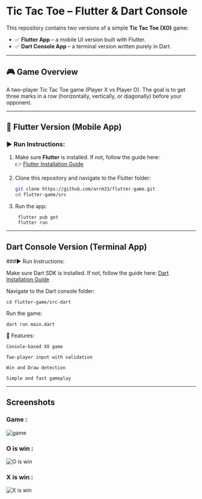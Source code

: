 # Tic Tac Toe – Flutter & Dart Console

This repository contains two versions of a simple **Tic Tac Toe (XO)** game:

- ✅ **Flutter App** – a mobile UI version built with Flutter.
- ✅ **Dart Console App** – a terminal version written purely in Dart.

---

## 🎮 Game Overview

A two-player Tic Tac Toe game (Player X vs Player O). The goal is to get three marks in a row (horizontally, vertically, or diagonally) before your opponent.

---

## 📱 Flutter Version (Mobile App)

### ▶️ Run Instructions:

1. Make sure **Flutter** is installed. If not, follow the guide here:  
   👉 [Flutter Installation Guide](https://docs.flutter.dev/get-started/install)

2. Clone this repository and navigate to the Flutter folder:
   ```bash
   git clone https://github.com/arrm33/flutter-game.git
   cd flutter-game/src
3. Run the app:
   ```
    flutter pub get
    flutter run
---

## Dart Console Version (Terminal App)

###▶️ Run Instructions:

Make sure Dart SDK is installed. If not, follow the guide here:
[Dart Installation Guide](https://dart.dev/get-dart)

Navigate to the Dart console folder:

    cd flutter-game/src-dart

Run the game:

    dart run main.dart

🧠 Features:

    Console-based XO game

    Two-player input with validation

    Win and Draw detection

    Simple and fast gameplay

---
## Screenshots
### Game :
![game](assets/game.png)
### O is win :
![O is win](assets/oIsWin.png)
### X is win :
![X is win](assets/xIsWin.png)
